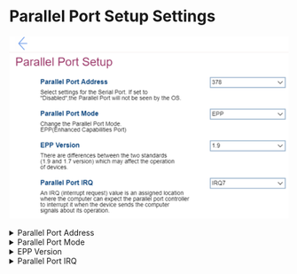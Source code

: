 # Parallel Port Setup Settings #
![](./img/parallelportsetup.png)

<details><summary>Parallel Port Address</summary>
One of 3 possible options to define settings for the Parallel Port:

1. Disabled – if selected, then the Parallel Port will not be seen by the OS, and “Parallel Port Mode”,  “EPP Version” and “Parallel Port IRQ” will become unavailable. 
2. **378** – Default. 
3. 278

| WMI Setting name | Values | SVP Req'd | AMD/Intel |
|:---|:---|:---|:---|
|  |  |  | Both |
</details>

<details><summary>Parallel Port Mode</summary>
Parallel Port Mode, one option:

1. **EPP** - Enhanced Parallel Port. Default. 

| WMI Setting name | Values | SVP Req'd | AMD/Intel |
|:---|:---|:---|:---|
|  |  |  | Both |
</details>

<details><summary>EPP Version</summary>
One of 2 possible options to select a standard which may affect the operation of devices:

1. **1.9** – Default.
2. 1.7

| WMI Setting name | Values | SVP Req'd | AMD/Intel |
|:---|:---|:---|:---|
|  |  |  | Both |
</details>

<details><summary>Parallel Port IRQ</summary>
An IRQ (interrupt request) value is an assigned location where the computer can expect the parallel port controller to interrupt it when the device sends the computer signals about its operation. <br>
One of 2 possible options:

1. **IRQ7** – Default.
2. IRQ5

| WMI Setting name | Values | SVP Req'd | AMD/Intel |
|:---|:---|:---|:---|
|  |  |  | Both |
</details>